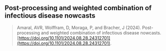 ## Post-processing and weighted combination of infectious disease nowcasts

> Amaral, AVR, Wolffram, D, Moraga, P, and Bracher, J (2024). Post-processing and weighted combination of infectious disease nowcasts. [https://doi.org/10.1101/2024.08.28.24312701](https://doi.org/10.1101/2024.08.28.24312701).
